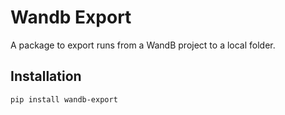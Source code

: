 # Wandb Export

A package to export runs from a WandB project to a local folder.

## Installation

```bash
pip install wandb-export
```
